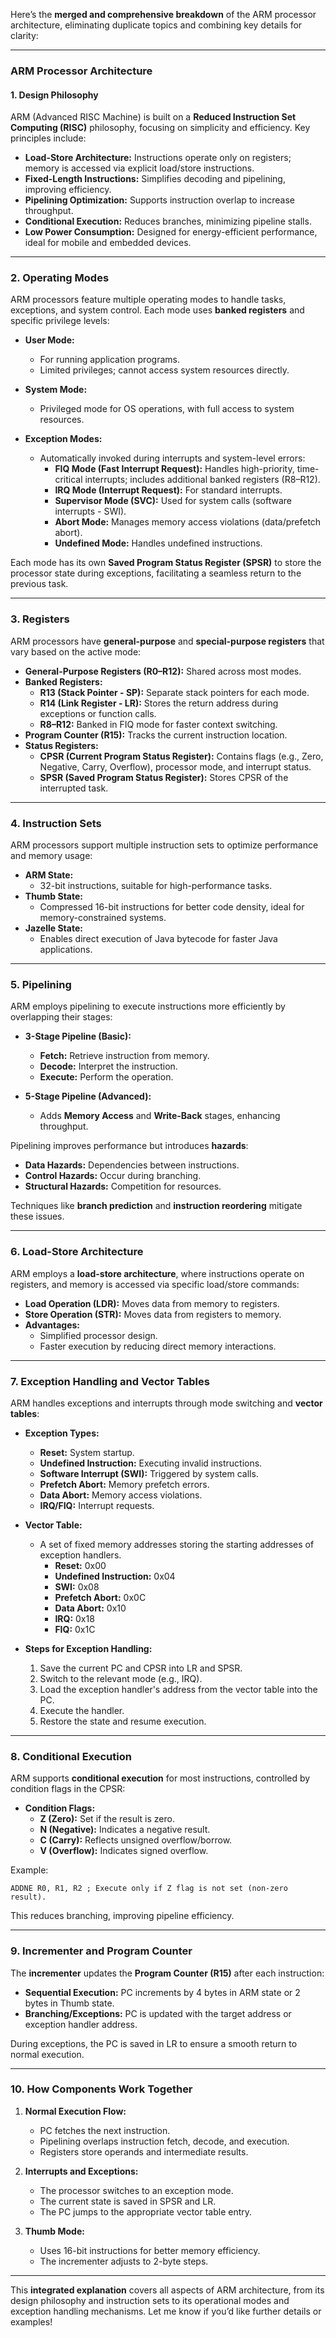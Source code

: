 Here’s the **merged and comprehensive breakdown** of the ARM processor architecture, eliminating duplicate topics and combining key details for clarity:

---

### **ARM Processor Architecture**

#### **1. Design Philosophy**
ARM (Advanced RISC Machine) is built on a **Reduced Instruction Set Computing (RISC)** philosophy, focusing on simplicity and efficiency. Key principles include:

- **Load-Store Architecture:** Instructions operate only on registers; memory is accessed via explicit load/store instructions.
- **Fixed-Length Instructions:** Simplifies decoding and pipelining, improving efficiency.
- **Pipelining Optimization:** Supports instruction overlap to increase throughput.
- **Conditional Execution:** Reduces branches, minimizing pipeline stalls.
- **Low Power Consumption:** Designed for energy-efficient performance, ideal for mobile and embedded devices.

---

### **2. Operating Modes**
ARM processors feature multiple operating modes to handle tasks, exceptions, and system control. Each mode uses **banked registers** and specific privilege levels:

- **User Mode:** 
  - For running application programs. 
  - Limited privileges; cannot access system resources directly.

- **System Mode:**
  - Privileged mode for OS operations, with full access to system resources.

- **Exception Modes:** 
  - Automatically invoked during interrupts and system-level errors:
    - **FIQ Mode (Fast Interrupt Request):** Handles high-priority, time-critical interrupts; includes additional banked registers (R8–R12).
    - **IRQ Mode (Interrupt Request):** For standard interrupts.
    - **Supervisor Mode (SVC):** Used for system calls (software interrupts - SWI).
    - **Abort Mode:** Manages memory access violations (data/prefetch abort).
    - **Undefined Mode:** Handles undefined instructions.

Each mode has its own **Saved Program Status Register (SPSR)** to store the processor state during exceptions, facilitating a seamless return to the previous task.

---

### **3. Registers**
ARM processors have **general-purpose** and **special-purpose registers** that vary based on the active mode:

- **General-Purpose Registers (R0–R12):** Shared across most modes.
- **Banked Registers:** 
  - **R13 (Stack Pointer - SP):** Separate stack pointers for each mode.
  - **R14 (Link Register - LR):** Stores the return address during exceptions or function calls.
  - **R8–R12:** Banked in FIQ mode for faster context switching.
- **Program Counter (R15):** Tracks the current instruction location.
- **Status Registers:**
  - **CPSR (Current Program Status Register):** Contains flags (e.g., Zero, Negative, Carry, Overflow), processor mode, and interrupt status.
  - **SPSR (Saved Program Status Register):** Stores CPSR of the interrupted task.

---

### **4. Instruction Sets**
ARM processors support multiple instruction sets to optimize performance and memory usage:

- **ARM State:** 
  - 32-bit instructions, suitable for high-performance tasks.
- **Thumb State:** 
  - Compressed 16-bit instructions for better code density, ideal for memory-constrained systems.
- **Jazelle State:** 
  - Enables direct execution of Java bytecode for faster Java applications.

---

### **5. Pipelining**
ARM employs pipelining to execute instructions more efficiently by overlapping their stages:

- **3-Stage Pipeline (Basic):**
  - **Fetch:** Retrieve instruction from memory.
  - **Decode:** Interpret the instruction.
  - **Execute:** Perform the operation.
  
- **5-Stage Pipeline (Advanced):**
  - Adds **Memory Access** and **Write-Back** stages, enhancing throughput.

Pipelining improves performance but introduces **hazards**:
- **Data Hazards:** Dependencies between instructions.
- **Control Hazards:** Occur during branching.
- **Structural Hazards:** Competition for resources.

Techniques like **branch prediction** and **instruction reordering** mitigate these issues.

---

### **6. Load-Store Architecture**
ARM employs a **load-store architecture**, where instructions operate on registers, and memory is accessed via specific load/store commands:

- **Load Operation (LDR):** Moves data from memory to registers.
- **Store Operation (STR):** Moves data from registers to memory.
- **Advantages:**
  - Simplified processor design.
  - Faster execution by reducing direct memory interactions.

---

### **7. Exception Handling and Vector Tables**
ARM handles exceptions and interrupts through mode switching and **vector tables**:

- **Exception Types:**
  - **Reset:** System startup.
  - **Undefined Instruction:** Executing invalid instructions.
  - **Software Interrupt (SWI):** Triggered by system calls.
  - **Prefetch Abort:** Memory prefetch errors.
  - **Data Abort:** Memory access violations.
  - **IRQ/FIQ:** Interrupt requests.

- **Vector Table:** 
  - A set of fixed memory addresses storing the starting addresses of exception handlers.
    - **Reset:** 0x00
    - **Undefined Instruction:** 0x04
    - **SWI:** 0x08
    - **Prefetch Abort:** 0x0C
    - **Data Abort:** 0x10
    - **IRQ:** 0x18
    - **FIQ:** 0x1C

- **Steps for Exception Handling:**
  1. Save the current PC and CPSR into LR and SPSR.
  2. Switch to the relevant mode (e.g., IRQ).
  3. Load the exception handler's address from the vector table into the PC.
  4. Execute the handler.
  5. Restore the state and resume execution.

---

### **8. Conditional Execution**
ARM supports **conditional execution** for most instructions, controlled by condition flags in the CPSR:

- **Condition Flags:**
  - **Z (Zero):** Set if the result is zero.
  - **N (Negative):** Indicates a negative result.
  - **C (Carry):** Reflects unsigned overflow/borrow.
  - **V (Overflow):** Indicates signed overflow.

Example:
```assembly
ADDNE R0, R1, R2 ; Execute only if Z flag is not set (non-zero result).
```

This reduces branching, improving pipeline efficiency.

---

### **9. Incrementer and Program Counter**
The **incrementer** updates the **Program Counter (R15)** after each instruction:

- **Sequential Execution:** PC increments by 4 bytes in ARM state or 2 bytes in Thumb state.
- **Branching/Exceptions:** PC is updated with the target address or exception handler address.

During exceptions, the PC is saved in LR to ensure a smooth return to normal execution.

---

### **10. How Components Work Together**
1. **Normal Execution Flow:**
   - PC fetches the next instruction.
   - Pipelining overlaps instruction fetch, decode, and execution.
   - Registers store operands and intermediate results.

2. **Interrupts and Exceptions:**
   - The processor switches to an exception mode.
   - The current state is saved in SPSR and LR.
   - The PC jumps to the appropriate vector table entry.

3. **Thumb Mode:**
   - Uses 16-bit instructions for better memory efficiency.
   - The incrementer adjusts to 2-byte steps.

---

This **integrated explanation** covers all aspects of ARM architecture, from its design philosophy and instruction sets to its operational modes and exception handling mechanisms. Let me know if you’d like further details or examples!
